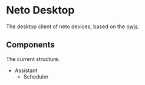# Neto Desktop

<!-- > 2019-12-10T14:12:23+0800 -->

The desktop client of neto devices,
based on the [nwjs](https://nwjs.io/).

## Components

The current structure.

- Assistant
	- Scheduler

